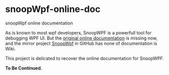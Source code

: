# snoopWpf-online-doc
snoopWpf online documentation

As is known to most wpf developers, SnoopWPF is a powerfull tool for debugging WPF UI. But the [original online documentation](http://snoopwpf.codeplex.com/documentation) is missing now, and the mirror project [SnoopWpf](https://github.com/cplotts/snoopwpf) in GitHub has none of documentation is Wiki.

This project is delicated to recover the online documentation for SnoopWPF.

**To Be Continued.**
